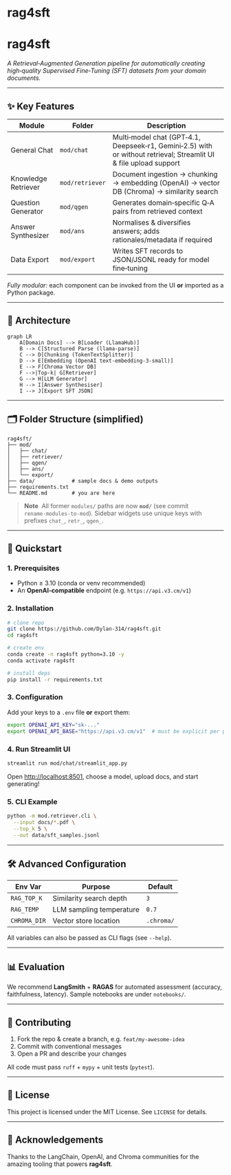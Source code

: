 # rag4sft
# **rag4sft**

*A Retrieval‑Augmented Generation pipeline for automatically creating high‑quality Supervised Fine‑Tuning (SFT) datasets from your domain documents.*

---

## ✨ Key Features

| Module              | Folder          | Description                                                                                                       |
| ------------------- | --------------- | ----------------------------------------------------------------------------------------------------------------- |
| General Chat        | `mod/chat`      | Multi‑model chat (GPT‑4.1, Deepseek‑r1, Gemini‑2.5) with or without retrieval; Streamlit UI & file upload support |
| Knowledge Retriever | `mod/retriever` | Document ingestion → chunking → embedding (OpenAI) → vector DB (Chroma) → similarity search                       |
| Question Generator  | `mod/qgen`      | Generates domain‑specific Q‑A pairs from retrieved context                                                        |
| Answer Synthesizer  | `mod/ans`       | Normalises & diversifies answers; adds rationales/metadata if required                                            |
| Data Export         | `mod/export`    | Writes SFT records to JSON/JSONL ready for model fine‑tuning                                                      |

*Fully modular:* each component can be invoked from the UI **or** imported as a Python package.

---

## 📐 Architecture

```mermaid
graph LR
    A[Domain Docs] --> B[Loader (LlamaHub)]
    B --> C[Structured Parse (llama‑parse)]
    C --> D[Chunking (TokenTextSplitter)]
    D --> E[Embedding (OpenAI text‑embedding‑3‑small)]
    E --> F[Chroma Vector DB]
    F -->|Top‑k| G[Retriever]
    G --> H[LLM Generator]
    H --> I[Answer Synthesiser]
    I --> J[Export SFT JSON]
```

---

## 🗂️ Folder Structure (simplified)

```text
rag4sft/
├── mod/
│   ├── chat/
│   ├── retriever/
│   ├── qgen/
│   ├── ans/
│   └── export/
├── data/            # sample docs & demo outputs
├── requirements.txt
└── README.md        # you are here
```

> **Note**  All former `modules/` paths are now **`mod/`** (see commit `rename‑modules‑to‑mod`). Sidebar widgets use unique keys with prefixes `chat_`, `retr_`, `qgen_`.

---

## 🚀 Quickstart

### 1. Prerequisites

* Python ≥ 3.10 (conda or venv recommended)
* An **OpenAI‑compatible** endpoint (e.g. `https://api.v3.cm/v1`)

### 2. Installation

```bash
# clone repo
git clone https://github.com/Dylan-314/rag4sft.git
cd rag4sft

# create env
conda create -n rag4sft python=3.10 -y
conda activate rag4sft

# install deps
pip install -r requirements.txt
```

### 3. Configuration

Add your keys to a `.env` file **or** export them:

```bash
export OPENAI_API_KEY="sk‑..."
export OPENAI_API_BASE="https://api.v3.cm/v1"  # must be explicit per project spec
```

### 4. Run Streamlit UI

```bash
streamlit run mod/chat/streamlit_app.py
```

Open [http://localhost:8501](http://localhost:8501), choose a model, upload docs, and start generating!

### 5. CLI Example

```bash
python -m mod.retriever.cli \
  --input docs/*.pdf \
  --top_k 5 \
  --out data/sft_samples.jsonl
```

---

## 🛠️ Advanced Configuration

| Env Var      | Purpose                  | Default    |
| ------------ | ------------------------ | ---------- |
| `RAG_TOP_K`  | Similarity search depth  | `3`        |
| `RAG_TEMP`   | LLM sampling temperature | `0.7`      |
| `CHROMA_DIR` | Vector store location    | `.chroma/` |

All variables can also be passed as CLI flags (see `--help`).

---

## 📊 Evaluation

We recommend **LangSmith** + **RAGAS** for automated assessment (accuracy, faithfulness, latency). Sample notebooks are under `notebooks/`.

---

## 🤝 Contributing

1. Fork the repo & create a branch, e.g. `feat/my-awesome-idea`
2. Commit with conventional messages
3. Open a PR and describe your changes

All code must pass `ruff` + `mypy` + unit tests (`pytest`).

---

## 📄 License

This project is licensed under the MIT License. See `LICENSE` for details.

---

## 🙏 Acknowledgements

Thanks to the LangChain, OpenAI, and Chroma communities for the amazing tooling that powers **rag4sft**.

